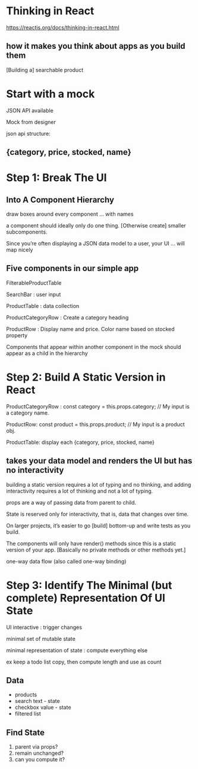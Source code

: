 # Thinking in React
https://reactjs.org/docs/thinking-in-react.html

## how it makes you think about apps as you build them

[Building a] searchable product

# Start with a mock

JSON API available

Mock from designer

json api structure: 

## {category, price, stocked, name}

# Step 1: Break The UI 
## Into A Component Hierarchy

draw boxes around every component ... with names

a component should ideally only do one thing. [Otherwise create] smaller subcomponents.

Since you’re often displaying a JSON data model to a user, your UI ... will map nicely

## Five components in our simple app

FilterableProductTable 

 SearchBar : user input
 
 ProductTable : data collection
 
  ProductCategoryRow : Create a category heading
  
  ProductRow : Display name and price. Color name based on stocked property
 
Components that appear within another component in the mock should appear as a child in the hierarchy


# Step 2: Build A Static Version in React

ProductCategoryRow : const category = this.props.category; // My input is a category name.

ProductRow: const product = this.props.product; // My input is a product obj.

ProductTable: display each {category, price, stocked, name}

## takes your data model and renders the UI but has no interactivity

building a static version requires a lot of typing and no thinking, and adding interactivity requires a lot of thinking and not a lot of typing. 

props are a way of passing data from parent to child.

State is reserved only for interactivity, that is, data that changes over time.

On larger projects, it’s easier to go [build] bottom-up and write tests as you build.

The components will only have render() methods since this is a static version of your app. [Basically no private methods or other methods yet.]

one-way data flow (also called one-way binding)

# Step 3: Identify The Minimal (but complete) Representation Of UI State

UI interactive : trigger changes

minimal set of mutable state

minimal representation of state : compute everything else 

ex keep a todo list copy, then compute length and use as count

## Data

* products
* search text - state
* checkbox value - state
* filtered list

## Find State

1. parent via props?
2. remain unchanged?
3. can you compute it?
